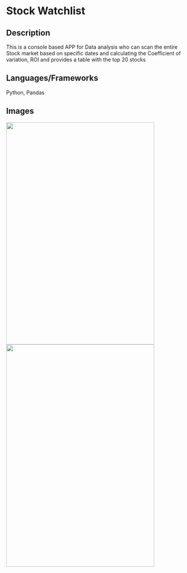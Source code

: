 # Stock Watchlist

## Description 

This is a console based APP for Data analysis who can scan the entire Stock market based on specific dates and calculating the Coefficient of variation, ROI and provides a table with the top 20 stocks


## Languages/Frameworks

Python, Pandas

## Images 

<img src="https://www.kmazarakis.com/images/projects/watchlist/1.PNG" width="400" height="600">

<img src="https://www.kmazarakis.com/images/projects/watchlist/2.PNG" width="400" height="600">


